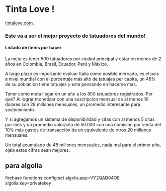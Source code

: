 # Tinta Love !

[tintalove.com](https://tintalove.com).

### Este va a ser el mejor proyecto de tatuadores del mundo!

#### Listado de items por hacer

La meta es tener 500 tatuadores por ciudad principal y estar en menos de 2 años en Colombia,
Brasil, Ecuador, Perú y México.

A largo plazo es importante evaluar Italia como posible mercado, es el pais a nivel mundial con el
porcentaje más alto de tatuajes per capita, un 48% de su poblacion tiene tatuajes y esta pensando en hacerse mas.

Tener como meta llegar en un año a los 800 tatuadores registrados.
Por qué?
Al lograr monetizar con una suscripcion mensual de al menos 10 dolares son 28 millones mensuales, un promedio interesante para sostenimiento.

Y si agregamos un sistema de disponibilidad y citas con al menos 5 citas por mes y un promedio valor/cita de 50.000 con una comisión por venta del 10% más gastos de transacción da un equivalente de otros 20 millones mensuales.

Un total acumulado de 48 millones mensuales, nada mal para el primer año, ojala estas cifras sean mejores.

## para algolia

firebase functions:config:set algolia.app=VY2QAD04OE algolia.key=privatekey
